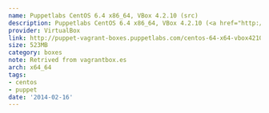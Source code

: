 ```yaml
---
name: Puppetlabs CentOS 6.4 x86_64, VBox 4.2.10 (src)
description: Puppetlabs CentOS 6.4 x86_64, VBox 4.2.10 (<a href="http://github.com/puppetlabs/puppet-vagrant-boxes">src</a>)
provider: VirtualBox
link: http://puppet-vagrant-boxes.puppetlabs.com/centos-64-x64-vbox4210.box
size: 523MB
category: boxes
note: Retrived from vagrantbox.es
arch: x64_64
tags:
- centos
- puppet
date: '2014-02-16'
---
```

